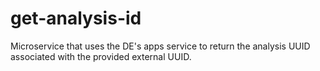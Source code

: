 get-analysis-id
===============

Microservice that uses the DE's apps service to return the analysis UUID associated with the provided external UUID.
